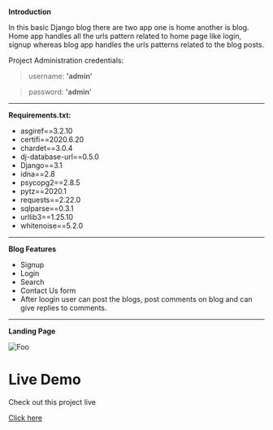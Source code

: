 **Introduction**

In this basic Django blog there are two app one is home another is blog. Home app handles all the urls pattern related to home page like login, signup whereas blog app handles the urls patterns related to the blog posts.

Project Administration credentials:

> username: **'admin'**

> password: **'admin'**





---

**Requirements.txt:**

*    asgiref==3.2.10
*    certifi==2020.6.20
*    chardet==3.0.4
*    dj-database-url==0.5.0
*    Django==3.1
*    idna==2.8
*    psycopg2==2.8.5
*    pytz==2020.1
*    requests==2.22.0
*    sqlparse==0.3.1
*    urllib3==1.25.10
*    whitenoise==5.2.0


---
**Blog Features**


*   Signup
*   Login
*   Search
*   Contact Us form
*   After loogin user can post the blogs, post comments on blog and can give replies to comments.

---

**Landing Page**


![Foo](https://raw.githubusercontent.com/tariqmhmd5/Django-Blog/master/static/img/image.png)



# Live Demo
Check out this project live

[Click here](https://blogifyapp.herokuapp.com/)
